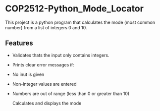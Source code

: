 # COP2512-Python_Mode_Locator
This project is a python program that calculates the mode (most common number) from a list of integers 0 and 10.
## Features
- Validates thats the input only contains integers.
- Prints clear error messages if:
- No inut is given
- Non-integer values are entered
- Numbers are out of range (less than 0 or greater than 10)

  Calculates and displays the mode
